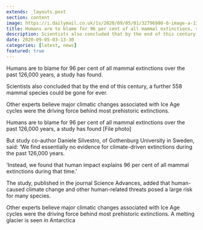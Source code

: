 ```yaml
---
extends: _layouts.post
section: content
image: https://i.dailymail.co.uk/1s/2020/09/05/01/32796980-0-image-a-134_1599266500560.jpg 
title: Humans are to blame for 96 per cent of all mammal extinctions, study claims  
description: Scientists also concluded that by the end of this century, a further 558 mammal species could be gone for ever. 
date: 2020-09-05-03-13-30 
categories: [latest, news] 
featured: true 
--- 
```

Humans are to blame for 96 per cent of all mammal extinctions over the past 126,000 years, a study has found.

Scientists also concluded that by the end of this century, a further 558 mammal species could be gone for ever. 

Other experts believe major climatic changes associated with Ice Age cycles were the driving force behind most prehistoric extinctions. 

Humans are to blame for 96 per cent of all mammal extinctions over the past 126,000 years, a study has found [File photo]

But study co-author Daniele Silvestro, of Gothenburg University in Sweden, said: ‘We find essentially no evidence for climate-driven extinctions during the past 126,000 years.

‘Instead, we found that human impact explains 96 per cent of all mammal extinctions during that time.’

The study, published in the journal Science Advances, added that human-caused climate change and other human-related threats posed a large risk for many species.

Other experts believe major climatic changes associated with Ice Age cycles were the driving force behind most prehistoric extinctions. A melting glacier is seen in Antarctica

